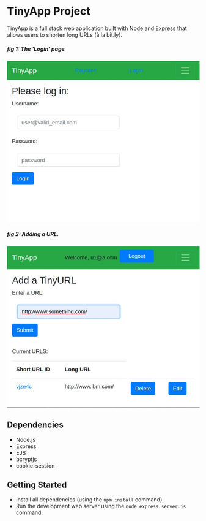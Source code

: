 # TinyApp Project

TinyApp is a full stack web application built with Node and Express that allows users to shorten long URLs (à la bit.ly).



##### fig 1: The 'Login' page
!["the login page"](assets/scr1.jpg)


##### fig 2: Adding a URL.
!["screenshot description"](assets/scr2.jpg)

## Dependencies

- Node.js
- Express
- EJS
- bcryptjs
- cookie-session

## Getting Started

- Install all dependencies (using the `npm install` command).
- Run the development web server using the `node express_server.js` command.
